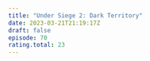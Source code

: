 ```yaml
---
title: "Under Siege 2: Dark Territory"
date: 2023-03-21T21:19:17Z
draft: false
episode: 70
rating.total: 23
---
```


